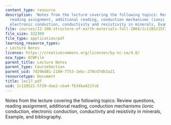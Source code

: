 ```yaml
---
content_type: resource
description: 'Notes from the lecture covering the following topics: Review questions,
  reading assignment, additional reading, conduction mechanisms (ionic conduction,
  electronic conduction, conductivity and resistivity in minerals, Example, and bibliography.'
file: courses/12-108-structure-of-earth-materials-fall-2004/1c1185215f29dae2cba4fb34ba421fc6_lec17.pdf
file_size: 322369
file_type: application/pdf
learning_resource_types:
- Lecture Notes
license: https://creativecommons.org/licenses/by-nc-sa/4.0/
ocw_type: OCWFile
parent_title: Lecture Notes
parent_type: CourseSection
parent_uid: 7d296d81-2189-7753-1ebc-270cd7db3a21
resourcetype: Document
title: lec17.pdf
uid: 1c118521-5f29-dae2-cba4-fb34ba421fc6
---
```

Notes from the lecture covering the following topics: Review questions, reading assignment, additional reading, conduction mechanisms (ionic conduction, electronic conduction, conductivity and resistivity in minerals, Example, and bibliography.